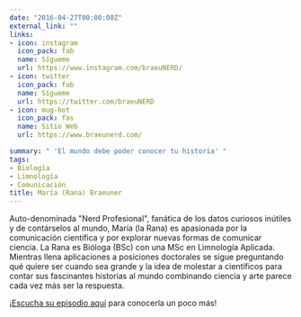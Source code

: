 ```yaml
---
date: "2016-04-27T00:00:00Z"
external_link: ""
links:
- icon: instagram
  icon_pack: fab
  name: Sígueme
  url: https://www.instagram.com/braeuNERD/
- icon: twitter
  icon_pack: fab
  name: Sígueme
  url: https://twitter.com/braeuNERD
- icon: mug-hot
  icon_pack: fas
  name: Sitio Web
  url: https://www.braeunerd.com/

summary: " 'El mundo debe poder conocer tu historia' "
tags:
- Biología
- Limnología
- Comunicación
title: María (Rana) Braeuner
---
```


Auto-denominada "Nerd Profesional", fanática de los datos curiosos inútiles y de contárselos al mundo, María (la Rana) es apasionada por la comunicación científica y por explorar nuevas formas de comunicar ciencia. La Rana es Bióloga (BSc) con una MSc en Limnología Aplicada. Mientras llena aplicaciones a posiciones doctorales se sigue preguntando qué quiere ser cuando sea grande y la idea de molestar a científicos para contar sus fascinantes historias al  mundo combinando ciencia y arte parece cada vez más ser la respuesta.

¡[Escucha su episodio aquí](https://epistemas.netlify.app/post/e3ranabraeuner/) para conocerla un poco más!